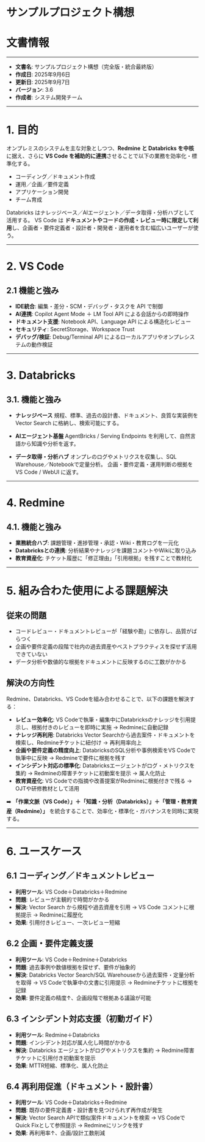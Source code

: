 # サンプルプロジェクト構想

# 文書情報

---

* **文書名**: サンプルプロジェクト構想（完全版・統合最終版）
* **作成日**: 2025年9月6日
* **更新日**: 2025年9月7日
* **バージョン**: 3.6
* **作成者**: システム開発チーム

---

# 1. 目的

オンプレミスのシステムを主な対象としつつ、**Redmine と Databricks を中核**に据え、さらに **VS Code を補助的に連携**させることで以下の業務を効率化・標準化する。

* コーディング／ドキュメント作成
* 運用／企画／要件定義
* アプリケーション開発
* チーム育成

Databricks はナレッジベース／AIエージェント／データ取得・分析ハブとして活用する。
VS Code は **ドキュメントやコードの作成・レビュー時に限定して利用**し、企画者・要件定義者・設計者・開発者・運用者を含む幅広いユーザーが使う。

---

# 2. VS Code

## 2.1 機能と強み

* **IDE統合**: 編集・差分・SCM・デバッグ・タスクを API で制御
* **AI連携**: Copilot Agent Mode ＋ LM Tool API による会話からの即時操作
* **ドキュメント支援**: Notebook API、Language API による構造化レビュー
* **セキュリティ**: SecretStorage、Workspace Trust
* **デバッグ/検証**: Debug/Terminal API によるローカルアプリやオンプレシステムの動作検証

---

# 3. Databricks

## 3.1. 機能と強み

* **ナレッジベース**
  規程、標準、過去の設計書、ドキュメント、良質な実装例を Vector Search に格納し、検索可能にする。

* **AIエージェント基盤**
  AgentBricks / Serving Endpoints を利用して、自然言語から知識や分析を返す。

* **データ取得・分析ハブ**
  オンプレのログやメトリクスを収集し、SQL Warehouse／Notebookで定量分析。
  企画・要件定義・運用判断の根拠を VS Code / WebUI に返す。

---

# 4. Redmine

## 4.1. 機能と強み

* **業務統合ハブ**: 課題管理・進捗管理・承認・Wiki・教育ログを一元化
* **Databricksとの連携**: 分析結果やナレッジを課題コメントやWikiに取り込み
* **教育資産化**: チケット履歴に「修正理由」「引用根拠」を残すことで教材化

---

# 5. 組み合わた使用による課題解決

## 従来の問題

* コードレビュー・ドキュメントレビューが「経験や勘」に依存し、品質がばらつく
* 企画や要件定義の段階で社内の過去資産やベストプラクティスを探せず活用できていない
* データ分析や数値的な根拠をドキュメントに反映するのに工数がかかる

## 解決の方向性

Redmine、Databricks、VS Codeを組み合わせることで、以下の課題を解決する：

* **レビュー効率化**: VS Codeで執筆・編集中にDatabricksのナレッジを引用提示し、根拠付きのレビューを即時に実施 → Redmineに自動記録
* **ナレッジ再利用**: Databricks Vector Searchから過去案件・ドキュメントを検索し、Redmineチケットに紐付け → 再利用率向上
* **企画や要件定義の精度向上**: DatabricksのSQL分析や事例検索をVS Codeで執筆中に反映 → Redmineで要件に根拠を残す
* **インシデント対応の標準化**: Databricksエージェントがログ・メトリクスを集約 → Redmineの障害チケットに初動案を提示 → 属人化防止
* **教育資産化**: VS Codeでの指摘や改善提案がRedmineに根拠付きで残る → OJTや研修教材として活用

➡️ **「作業文脈（VS Code）」＋「知識・分析（Databricks）」＋「管理・教育資産（Redmine）」** を統合することで、効率化・標準化・ガバナンスを同時に実現する。

---

# 6. ユースケース

## 6.1 コーディング／ドキュメントレビュー

* **利用ツール**: VS Code＋Databricks＋Redmine
* **問題**: レビューが主観的で時間がかかる
* **解決**: Vector Search から規程や過去資産を引用 → VS Code コメントに根拠提示 → Redmineに履歴化
* **効果**: 引用付きレビュー、一次レビュー短縮

## 6.2 企画・要件定義支援

* **利用ツール**: VS Code＋Redmine＋Databricks
* **問題**: 過去事例や数値根拠を探せず、要件が抽象的
* **解決**: Databricks Vector Search/SQL Warehouseから過去案件・定量分析を取得 → VS Codeで執筆中の文書に引用提示 → Redmineチケットに根拠を記録
* **効果**: 要件定義の精度↑、企画段階で根拠ある議論が可能

## 6.3 インシデント対応支援（初動ガイド）

* **利用ツール**: Redmine＋Databricks
* **問題**: インシデント対応が属人化し時間がかかる
* **解決**: Databricks エージェントがログやメトリクスを集約 → Redmine障害チケットに引用付き初動案を提示
* **効果**: MTTR短縮、標準化、属人化防止

## 6.4 再利用促進（ドキュメント・設計書）

* **利用ツール**: VS Code＋Databricks＋Redmine
* **問題**: 既存の要件定義書・設計書を見つけられず再作成が発生
* **解決**: Vector Search APIで類似案件ドキュメントを検索 → VS CodeでQuick Fixとして参照提示 → Redmineにリンクを残す
* **効果**: 再利用率↑、企画/設計工数削減
